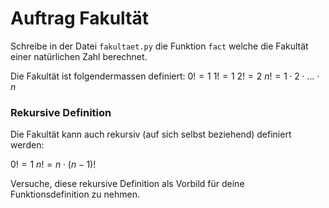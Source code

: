 # Auftrag Fakultät


Schreibe in der Datei `fakultaet.py` die Funktion `fact` welche die Fakultät einer natürlichen Zahl berechnet.

Die Fakultät ist folgendermassen definiert:
$0! = 1$
$1! = 1$
$2! = 2$
$n! = 1\cdot2\cdot\ldots\cdot n$


### Rekursive Definition

Die Fakultät kann auch rekursiv (auf sich selbst beziehend) definiert werden:

$0! = 1$
$n! = n\cdot (n-1)!$

Versuche, diese rekursive Definition als Vorbild für deine Funktionsdefinition zu nehmen.